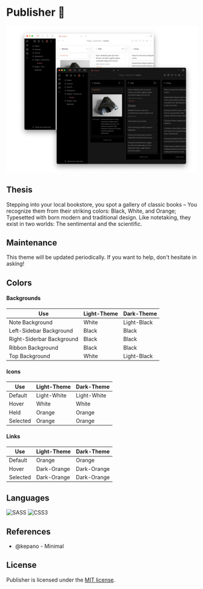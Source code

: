 # Publisher 🐧

![photo](src/photo.jpg)

## Thesis
Stepping into your local bookstore, you spot a gallery of classic books – You recognize them from their striking colors: Black, White, and Orange; Typesetted with born modern and traditional design. Like notetaking, they exist in two worlds: The sentimental and the scientific.    

## Maintenance

This theme will be updated periodically. If you want to help, don't hesitate in asking!  

## Colors

#### Backgrounds

|Use|Light-Theme|Dark-Theme|
|---|---|---|
|Note Background|White|Light-Black|
|Left-Sidebar Background|Black|Black|
|Right-Siderbar Background|Black|Black|
|Ribbon Background|Black|Black|
|Top Background|White|Light-Black|

#### Icons

|Use|Light-Theme|Dark-Theme|
|---|---|---|
|Default|Light-White|Light-White|
|Hover|White|White|
|Held|Orange|Orange|
|Selected|Orange|Orange|

#### Links

|Use|Light-Theme|Dark-Theme|
|---|---|---|
|Default|Orange|Orange|
|Hover|Dark-Orange|Dark-Orange|
|Selected|Dark-Orange|Dark-Orange|


## Languages
![SASS](https://img.shields.io/badge/SASS-hotpink.svg?style=for-the-badge&logo=SASS&logoColor=white)
![CSS3](https://img.shields.io/badge/css3-%231572B6.svg?style=for-the-badge&logo=css3&logoColor=white)

## References

* @kepano - Minimal

## License

Publisher is licensed under the [MIT license](https://github.com/aidanastridge/Publisher/blob/master/LICENSE).

